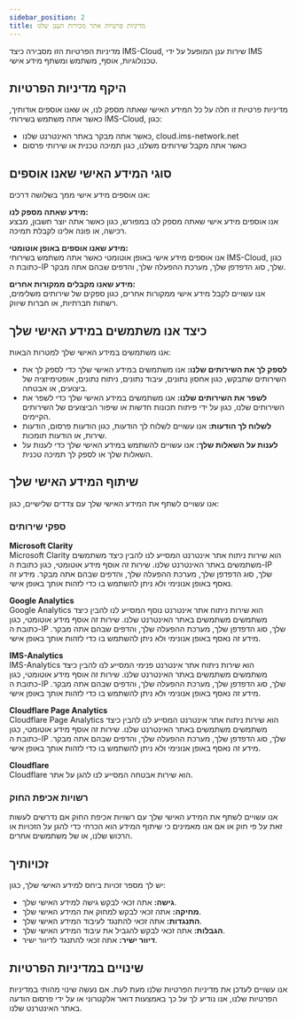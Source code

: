 ```yaml
---
sidebar_position: 2
title: מדיניות פרטיות אתר מכירות הענן שלנו
---
```


מדיניות הפרטיות הזו מסבירה כיצד IMS-Cloud, שירות ענן המופעל על ידי IMS טכנולוגיות, אוסף, משתמש ומשתף מידע אישי.

## היקף מדיניות הפרטיות

מדיניות פרטיות זו חלה על כל המידע האישי שאתה מספק לנו, או שאנו אוספים אודותיך, כאשר אתה משתמש בשירותי IMS-Cloud, כגון:

- כאשר אתה מבקר באתר האינטרנט שלנו, cloud.ims-network.net
- כאשר אתה מקבל שירותים משלנו, כגון תמיכה טכנית או שירותי פרסום

## סוגי המידע האישי שאנו אוספים

אנו אוספים מידע אישי ממך בשלושה דרכים:

**מידע שאתה מספק לנו:**  
אנו אוספים מידע אישי שאתה מספק לנו במפורש, כגון כאשר אתה יוצר חשבון, מבצע רכישה, או פונה אלינו לקבלת תמיכה.

**מידע שאנו אוספים באופן אוטומטי:**  
אנו אוספים מידע אישי באופן אוטומטי כאשר אתה משתמש בשירותי IMS-Cloud, כגון כתובת ה-IP שלך, סוג הדפדפן שלך, מערכת ההפעלה שלך, והדפים שבהם אתה מבקר.

**מידע שאנו מקבלים ממקורות אחרים:**  
אנו עשויים לקבל מידע אישי ממקורות אחרים, כגון ספקים של שירותים משלימים, רשתות חברתיות, או חברות שיווק.

## כיצד אנו משתמשים במידע האישי שלך

אנו משתמשים במידע האישי שלך למטרות הבאות:

- **לספק לך את השירותים שלנו:** אנו משתמשים במידע האישי שלך כדי לספק לך את השירותים שתבקש, כגון אחסון נתונים, עיבוד נתונים, ניתוח נתונים, אופטימיזציה של ביצועים, או אבטחה.
- **לשפר את השירותים שלנו:** אנו משתמשים במידע האישי שלך כדי לשפר את השירותים שלנו, כגון על ידי פיתוח תכונות חדשות או שיפור הביצועים של השירותים הקיימים.
- **לשלוח לך הודעות:** אנו עשויים לשלוח לך הודעות, כגון הודעות פרסום, הודעות שירות, או הודעות תומכות.
- **לענות על השאלות שלך:** אנו עשויים להשתמש במידע האישי שלך כדי לענות על השאלות שלך או לספק לך תמיכה טכנית.

## שיתוף המידע האישי שלך

אנו עשויים לשתף את המידע האישי שלך עם צדדים שלישיים, כגון:

### ספקי שירותים

**Microsoft Clarity**  
Microsoft Clarity הוא שירות ניתוח אתר אינטרנט המסייע לנו להבין כיצד משתמשים משתמשים באתר האינטרנט שלנו. שירות זה אוסף מידע אוטומטי, כגון כתובת ה-IP שלך, סוג הדפדפן שלך, מערכת ההפעלה שלך, והדפים שבהם אתה מבקר. מידע זה נאסף באופן אנונימי ולא ניתן להשתמש בו כדי לזהות אותך באופן אישי.

**Google Analytics**  
Google Analytics הוא שירות ניתוח אתר אינטרנט נוסף המסייע לנו להבין כיצד משתמשים משתמשים באתר האינטרנט שלנו. שירות זה אוסף מידע אוטומטי, כגון כתובת ה-IP שלך, סוג הדפדפן שלך, מערכת ההפעלה שלך, והדפים שבהם אתה מבקר. מידע זה נאסף באופן אנונימי ולא ניתן להשתמש בו כדי לזהות אותך באופן אישי.

**IMS-Analytics**  
IMS-Analytics הוא שירות ניתוח אתר אינטרנט פנימי המסייע לנו להבין כיצד משתמשים משתמשים באתר האינטרנט שלנו. שירות זה אוסף מידע אוטומטי, כגון כתובת ה-IP שלך, סוג הדפדפן שלך, מערכת ההפעלה שלך, והדפים שבהם אתה מבקר. מידע זה נאסף באופן אנונימי ולא ניתן להשתמש בו כדי לזהות אותך באופן אישי.

**Cloudflare Page Analytics**  
Cloudflare Page Analytics הוא שירות ניתוח אתר אינטרנט המסייע לנו להבין כיצד משתמשים משתמשים באתר האינטרנט שלנו. שירות זה אוסף מידע אוטומטי, כגון כתובת ה-IP שלך, סוג הדפדפן שלך, מערכת ההפעלה שלך, והדפים שבהם אתה מבקר. מידע זה נאסף באופן אנונימי ולא ניתן להשתמש בו כדי לזהות אותך באופן אישי.

**Cloudflare**  
Cloudflare הוא שירות אבטחה המסייע לנו להגן על אתר.

### רשויות אכיפת החוק

אנו עשויים לשתף את המידע האישי שלך עם רשויות אכיפת החוק אם נדרשים לעשות זאת על פי חוק או אם אנו מאמינים כי שיתוף המידע הוא הכרחי כדי להגן על הזכויות או הרכוש שלנו, או של משתמשים אחרים.

## זכויותיך

יש לך מספר זכויות ביחס למידע האישי שלך, כגון:

- **גישה:** אתה זכאי לבקש גישה למידע האישי שלך.
- **מחיקה:** אתה זכאי לבקש למחוק את המידע האישי שלך.
- **התנגדות:** אתה זכאי להתנגד לעיבוד המידע האישי שלך.
- **הגבלות:** אתה זכאי לבקש להגביל את עיבוד המידע האישי שלך.
- **דיוור ישיר:** אתה זכאי להתנגד לדיוור ישיר.

## שינויים במדיניות הפרטיות

אנו עשויים לעדכן את מדיניות הפרטיות שלנו מעת לעת. אם נעשה שינוי מהותי במדיניות הפרטיות שלנו, אנו נודיע לך על כך באמצעות דואר אלקטרוני או על ידי פרסום הודעה באתר האינטרנט שלנו.
